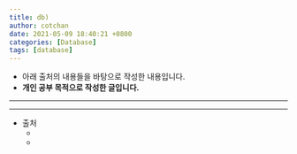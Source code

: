 ```yaml
---
title: db)
author: cotchan 
date: 2021-05-09 18:40:21 +0800 
categories: [Database]
tags: [database]
---
```


+ 아래 출처의 내용들을 바탕으로 작성한 내용입니다.    
+ **개인 공부 목적으로 작성한 글입니다.**

---


---
+ 출처
    + []()
    + []()
